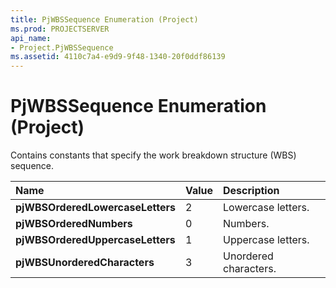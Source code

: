 ```yaml
---
title: PjWBSSequence Enumeration (Project)
ms.prod: PROJECTSERVER
api_name:
- Project.PjWBSSequence
ms.assetid: 4110c7a4-e9d9-9f48-1340-20f0ddf86139
---
```



# PjWBSSequence Enumeration (Project)

Contains constants that specify the work breakdown structure (WBS) sequence.



|**Name**|**Value**|**Description**|
|:-----|:-----|:-----|
|**pjWBSOrderedLowercaseLetters**|2|Lowercase letters.|
|**pjWBSOrderedNumbers**|0|Numbers.|
|**pjWBSOrderedUppercaseLetters**|1|Uppercase letters.|
|**pjWBSUnorderedCharacters**|3|Unordered characters.|

